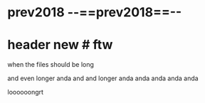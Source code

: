# prev2018 --==prev2018==--
# header new # ftw

when the files should be long

and even longer
 anda
 and
 and longer
 anda
 anda
 anda
 anda
 anda
 
 loooooongrt